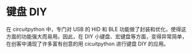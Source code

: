 # 键盘 DIY

在 circuitpython 中，专门对 USB 的 HID 和 BLE 功能做了封装和优化，使得这方面的功能强大而易用。因此，在 DIY 小键盘、宏键盘等方面，变得异常简单，在创客中涌现了许多富有创意的用 cicuitpython 进行键盘 DIY 的应用。
